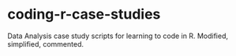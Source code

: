# coding-r-case-studies
 Data Analysis case study scripts for learning to code in R. Modified, simplified, commented.
